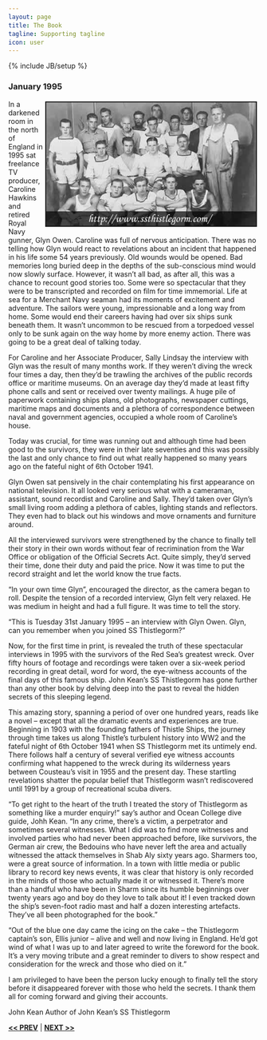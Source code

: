 ```yaml
---
layout: page
title: The Book
tagline: Supporting tagline
icon: user
---
```

{% include JB/setup %}

### January 1995
<img alt="The crew" src="/assets/images/thecrew.jpg" style="border-top-width: 2px; border-right-width: 2px; border-bottom-width: 2px; border-left-width: 2px; border-top-style: solid; border-right-style: solid; border-bottom-style: solid; border-left-style: solid; margin-left: 5px; margin-right: 5px; margin-top: 3px; margin-bottom: 3px; float: right; width: 421px; height: 247px; " title="The crew" class="media media-right">In a darkened room in the north of England in 1995 sat freelance TV producer, Caroline Hawkins and retired Royal Navy gunner, Glyn Owen. Caroline was full of nervous anticipation. There was no telling how Glyn would react to revelations about an incident that happened in his life some 54 years previously. Old wounds would be opened. Bad memories long buried deep in the depths of the sub-conscious mind would now slowly surface. However, it wasn’t all bad, as after all, this was a chance to recount good stories too. Some were so spectacular that they were to be transcripted and recorded on film for time immemorial. Life at sea for a Merchant Navy seaman had its moments of excitement and adventure. The sailors were young, impressionable and a long way from home. Some would end their careers having had over six ships sunk beneath them. It wasn’t uncommon to be rescued from a torpedoed vessel only to be sunk again on the way home by more enemy action. There was going to be a great deal of talking today.

For Caroline and her Associate Producer, Sally Lindsay the interview with Glyn was the result of many months work. If they weren’t diving the wreck four times a day, then they’d be trawling the archives of the public records office or maritime museums. On an average day they’d made at least fifty phone calls and sent or received over twenty mailings. A huge pile of paperwork containing ships plans, old photographs, newspaper cuttings, maritime maps and documents and a plethora of correspondence between naval and government agencies, occupied a whole room of Caroline’s house.

Today was crucial, for time was running out and although time had been good to the survivors, they were in their late seventies and this was possibly the last and only chance to find out what really happened so many years ago on the fateful night of 6th October 1941.

Glyn Owen sat pensively in the chair contemplating his first appearance on national television. It all looked very serious what with a cameraman, assistant, sound recordist and Caroline and Sally. They’d taken over Glyn’s small living room adding a plethora of cables, lighting stands and reflectors. They even had to black out his windows and move ornaments and furniture around.

All the interviewed survivors were strengthened by the chance to finally tell their story in their own words without fear of recrimination from the War Office or obligation of the Official Secrets Act. Quite simply, they’d served their time, done their duty and paid the price. Now it was time to put the record straight and let the world know the true facts.

“In your own time Glyn”, encouraged the director, as the camera began to roll. Despite the tension of a recorded interview, Glyn felt very relaxed. He was medium in height and had a full figure. It was time to tell the story.

“This is Tuesday 31st January 1995 – an interview with Glyn Owen. Glyn, can you remember when you joined SS Thistlegorm?”

Now, for the first time in print, is revealed the truth of these spectacular interviews in 1995 with the survivors of the Red Sea’s greatest wreck. Over fifty hours of footage and recordings were taken over a six-week period recording in great detail, word for word, the eye-witness accounts of the final days of this famous ship. John Kean’s SS Thistlegorm has gone further than any other book by delving deep into the past to reveal the hidden secrets of this sleeping legend.

This amazing story, spanning a period of over one hundred years, reads like a novel – except that all the dramatic events and experiences are true. Beginning in 1903 with the founding fathers of Thistle Ships, the journey through time takes us along Thistle’s turbulent history into WW2 and the fateful night of 6th October 1941 when SS Thistlegorm met its untimely end. There follows half a century of several verified eye witness accounts confirming what happened to the wreck during its wilderness years between Cousteau’s visit in 1955 and the present day. These startling revelations shatter the popular belief that Thistlegorm wasn’t rediscovered until 1991 by a group of recreational scuba divers.

“To get right to the heart of the truth I treated the story of Thistlegorm as something like a murder enquiry!” say’s author and Ocean College dive guide, Johh Kean. “In any crime, there’s a victim, a perpetrator and sometimes several witnesses. What I did was to find more witnesses and involved parties who had never been approached before, like survivors, the German air crew, the Bedouins who have never left the area and actually witnessed the attack themselves in Shab Aly sixty years ago. Sharmers too, were a great source of information. In a town with little media or public library to record key news events, it was clear that history is only recorded in the minds of those who actually made it or witnessed it. There’s more than a handful who have been in Sharm since its humble beginnings over twenty years ago and boy do they love to talk about it! I even tracked down the ship’s seven-foot radio mast and half a dozen interesting artefacts. They’ve all been photographed for the book.”

“Out of the blue one day came the icing on the cake – the Thistlegorm captain’s son, Ellis junior – alive and well and now living in England. He’d got wind of what I was up to and later agreed to write the foreword for the book. It’s a very moving tribute and a great reminder to divers to show respect and consideration for the wreck and those who died on it.”

I am privileged to have been the person lucky enough to finally tell the story before it disappeared forever with those who held the secrets. I thank them all for coming forward and giving their accounts.


John Kean Author of John Kean’s SS Thistlegorm

<a href="/#top" title="Home"><b><< PREV</b></a> &#124; <a href="/other-wrecks.html#top" title="Other Wrecks"><b>NEXT >></b></a>
